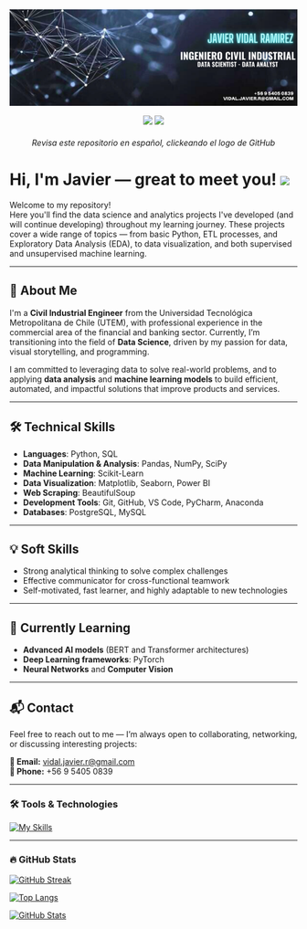 <div id="header" align="center">
    <img decoding="async" src="https://github.com/javidalr/javidalr/blob/main/banner.png" width="1200"/>

  [![](https://img.shields.io/badge/LinkedIn-0077B5?style=for-the-badge&logo=linkedin&logoColor=white)](https://www.linkedin.com/in/jvidalr)
  <a href="https://github.com/javidalr" target="_blank">
   [![](https://img.shields.io/badge/GitHub-181717?style=for-the-badge&logo=github&logoColor=white)](https://github.com/javidalr)
  </a>
  <h6>Revisa este repositorio en español, clickeando el logo de GitHub</h6>  
</div>

<h1>
  Hi, I'm Javier — great to meet you!
  <img decoding="async" src="https://media.giphy.com/media/hvRJCLFzcasrR4ia7z/giphy.gif" width="30px"/>
</h1>

Welcome to my repository!  
Here you'll find the data science and analytics projects I've developed (and will continue developing) throughout my learning journey. These projects cover a wide range of topics — from basic Python, ETL processes, and Exploratory Data Analysis (EDA), to data visualization, and both supervised and unsupervised machine learning.

---

## 🚀 About Me

I'm a **Civil Industrial Engineer** from the Universidad Tecnológica Metropolitana de Chile (UTEM), with professional experience in the commercial area of the financial and banking sector. Currently, I’m transitioning into the field of **Data Science**, driven by my passion for data, visual storytelling, and programming.

I am committed to leveraging data to solve real-world problems, and to applying **data analysis** and **machine learning models** to build efficient, automated, and impactful solutions that improve products and services.

---

## 🛠 Technical Skills

- **Languages**: Python, SQL  
- **Data Manipulation & Analysis**: Pandas, NumPy, SciPy  
- **Machine Learning**: Scikit-Learn  
- **Data Visualization**: Matplotlib, Seaborn, Power BI  
- **Web Scraping**: BeautifulSoup  
- **Development Tools**: Git, GitHub, VS Code, PyCharm, Anaconda  
- **Databases**: PostgreSQL, MySQL

---

## 💡 Soft Skills

- Strong analytical thinking to solve complex challenges  
- Effective communicator for cross-functional teamwork  
- Self-motivated, fast learner, and highly adaptable to new technologies

---

## 🌱 Currently Learning

- **Advanced AI models** (BERT and Transformer architectures)  
- **Deep Learning frameworks**: PyTorch  
- **Neural Networks** and **Computer Vision**

---

## 📬 Contact

Feel free to reach out to me — I’m always open to collaborating, networking, or discussing interesting projects:

**📧 Email:** vidal.javier.r@gmail.com  
**📱 Phone:** +56 9 5405 0839

---

### :hammer_and_wrench: Tools & Technologies

<div id="header" align="left">
   
  [![My Skills](https://skillicons.dev/icons?i=py,sklearn,r,postgres,mysql,git,github,vscode,pycharm,anaconda,html,css,js&perline=6)](https://skillicons.dev)

</div>

---

### :fire: GitHub Stats

[![GitHub Streak](https://github-readme-streak-stats-nine-flax.vercel.app?user=javidalr&theme=dark&border_radius=15&locale=es&date_format=j%20M%5B%20Y%5D&card_width=496)](https://git.io/streak-stats)

[![Top Langs](https://github-readme-stats.vercel.app/api/top-langs/?username=javidalr&layout=compact&theme=vision-friendly-dark)](https://github.com/anuraghazra/github-readme-stats)

[![GitHub Stats](https://github-readme-stats.vercel.app/api?username=javidalr&show_icons=true&theme=radical)](https://github.com/anuraghazra/github-readme-stats)
